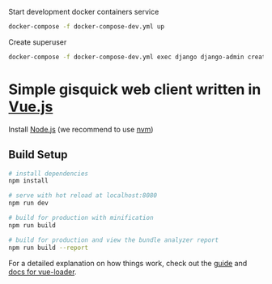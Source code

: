 Start development docker containers service
``` bash
docker-compose -f docker-compose-dev.yml up
```

Create superuser
``` bash
docker-compose -f docker-compose-dev.yml exec django django-admin createsuperuser
```

# Simple gisquick web client written in [Vue.js](https://vuejs.org/)

Install [Node.js](https://nodejs.org/) (we recommend to use [nvm](https://github.com/creationix/nvm))

## Build Setup

``` bash
# install dependencies
npm install

# serve with hot reload at localhost:8080
npm run dev

# build for production with minification
npm run build

# build for production and view the bundle analyzer report
npm run build --report
```

For a detailed explanation on how things work, check out the [guide](http://vuejs-templates.github.io/webpack/) and [docs for vue-loader](http://vuejs.github.io/vue-loader).
